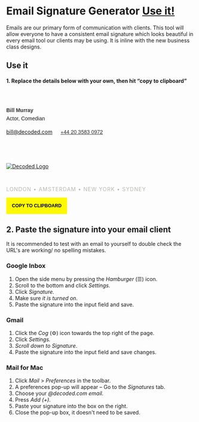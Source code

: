 # Email Signature Generator [Use it!](#use-it)
Emails are our primary form of communication with clients. This tool will allow everyone to have a consistent email signature which looks beautiful in every email tool our clients may be using. It is inline with the new business class designs.

## Use it

#### 1. Replace the details below with your own, then hit &ldquo;copy to clipboard&rdquo;


<div class="col-md-12" id="wrapper" style="padding-top:40px;">

  <!-- name -->
  <p
    class="editor"
    contenteditable="true"
    style="font-size:14px;
      margin-top:0px;
      margin-bottom:0px;
      line-height:22px;
      font-weight:200 !important;
      font-family:sans-serif;"><strong style="color:#333;">Bill Murray</strong></p>

<!-- job -->
  <p contenteditable="true"
    style="font-size:14px;
      margin-top:0px;      
      margin-bottom:0px;
      line-height:22px;
      font-weight:200 !important;
      font-family:sans-serif;">Actor, Comedian</p>

<!-- email -->
  <a
    id="email"
    contenteditable="true"
    class="email editor"
    style="font-size:14px;
      box-shadow:none;       
      border:0px;
      text-decoration:underline;
      color:#333;   
      font-family:Helvetica Neue, Helvetica, sans-serif;
      text-transformation:lowercase;"
    href="mailto:bill@decoded.com">bill@decoded.com</a>
    &emsp;
    <!-- phone -->
    <a
      id="worknum"
      contenteditable="true"
      class="worknum"
      href="tel:+442035830972"
      style="font-size:14px;
        box-shadow:none;       
        border:0px;
        text-decoration:underline;
        color:#333;
        font-family:Helvetica Neue, Helvetica, sans-serif;">+44 20 3583 0972</a></p>

  <!-- gif -->
  <a href="https://decoded.com">
    <img style="
      margin-left:0;
      margin-top:60px;
      margin-bottom:30px;
      padding:0;" src="https://assets.decoded.com/emails/footer.gif" alt="Decoded Logo">
  </a>

  <!-- locations -->
  <p
    style="font-size:14px;
      font-variant: small-caps;
      letter-spacing:1.2px;
      color:#bab8b0;">LONDON&nbsp;&#8226;&nbsp;AMSTERDAM&nbsp;&#8226; NEW&nbsp;YORK&nbsp;&#8226;&nbsp;SYDNEY</p>
</div>

<!-- Trigger to copy signature-->
<div>
  <button
    title="Copied!"
    id="copy"
    class="margin-top-XL margin-bottom-XXXL"
    style="
      font-size:0.89em;
      padding:15px;
      text-transform:uppercase;
      background-color:#fef800;
      border:none;
      font-weight:600;"
    data-clipboard-target="#wrapper">Copy to Clipboard</button>
</div>

## 2. Paste the signature into your email client
It is recommended to test with an email to yourself to double check the URL's are working/ no spelling mistakes.

### Google Inbox
1. Open the side menu by pressing the *Hamburger* (&#9776;) icon.
2. Scroll to the bottom and click *Settings.*
3. Click *Signature.*
4. Make sure *it is turned on.*
5. Paste the signature into the input field and save.

### Gmail
1. Click the *Cog* (&#9881;) icon towards the top right of the page.
2. Click *Settings.*
3. *Scroll down to Signature*.
4. Paste the signature into the input field and save changes.

### Mail for Mac
1. Click *Mail* > *Preferences* in the toolbar.
2. A preferences pop-up will appear &ndash; Go to the *Signatures* tab.
3. Choose your *@decoded.com email.*
4. Press *Add (+).*
5. Paste your signature into the box on the right.
6. Close the pop-up box, it doesn't need to be saved.

<!-- Call Jquery -->
<script type="text/javascript" src="https://cdnjs.cloudflare.com/ajax/libs/jquery/3.0.0-alpha1/jquery.min.js"></script>

<script type="text/javascript" src="https://cdnjs.cloudflare.com/ajax/libs/jqueryui/1.11.4/jquery-ui.min.js"></script>

<!-- Call Clipboard.js-->
<script type="text/javascript" src="https://cdnjs.cloudflare.com/ajax/libs/clipboard.js/1.5.5/clipboard.min.js"></script>

<!-- Update tel: according to work number -->
<script type="text/javascript">
$( ".worknum" ).blur(function() {
  var tel = "tel:";
  var num =  $('#worknum').text();
  num = num.replace(" ", "");
  $('#worknum').attr("href", tel + num);
});
</script>

<!-- Update mailto: href according to email -->
<script type="text/javascript">
  $( ".email" ).blur(function() {
    var mail = "mailto:";
    var name =  $('#email').text();
    $('#email').attr("href", mail + name);
  });
</script>


<!-- Start clipboard tool -->
<script>
  var clipboard = new Clipboard('#copy');
  clipboard.on('success', function(e) {
      $('#copy').text('Copied!');
      window.setTimeout(function () {
          $('#copy').text('Copy to clipboard');
      }, 3000);
      console.log(e);
  });
  clipboard.on('error', function(e) {
      console.log(e);
  });
</script>

